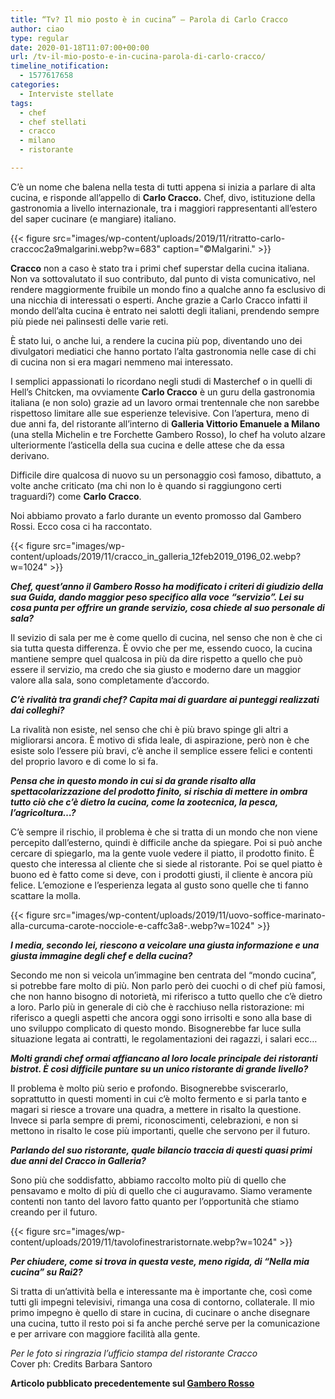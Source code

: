 ```yaml
---
title: “Tv? Il mio posto è in cucina” – Parola di Carlo Cracco
author: ciao
type: regular
date: 2020-01-18T11:07:00+00:00
url: /tv-il-mio-posto-e-in-cucina-parola-di-carlo-cracco/
timeline_notification:
  - 1577617658
categories:
  - Interviste stellate
tags:
  - chef
  - chef stellati
  - cracco
  - milano
  - ristorante

---
```

C’è un nome che balena nella testa di tutti appena si inizia a parlare di alta cucina, e risponde all’appello di **Carlo Cracco.** Chef, divo, istituzione della gastronomia a livello internazionale, tra i maggiori rappresentanti all’estero del saper cucinare (e mangiare) italiano.


{{< figure src="images/wp-content/uploads/2019/11/ritratto-carlo-craccoc2a9malgarini.webp?w=683" caption="©Malgarini." >}}


**Cracco** non a caso è stato tra i primi chef superstar della cucina italiana. Non va sottovalutato il suo contributo, dal punto di vista comunicativo, nel rendere maggiormente fruibile un mondo fino a qualche anno fa esclusivo di una nicchia di interessati o esperti. Anche grazie a Carlo Cracco infatti il mondo dell’alta cucina è entrato nei salotti degli italiani, prendendo sempre più piede nei palinsesti delle varie reti.

È stato lui, o anche lui, a rendere la cucina più pop, diventando uno dei divulgatori mediatici che hanno portato l&#8217;alta gastronomia nelle case di chi di cucina non si era magari nemmeno mai interessato.

I semplici appassionati lo ricordano negli studi di Masterchef o in quelli di Hell&#8217;s Chitcken, ma ovviamente **Carlo Cracco** è un guru della gastronomia italiana (e non solo) grazie ad un lavoro ormai trentennale che non sarebbe rispettoso limitare alle sue esperienze televisive.&nbsp;Con l&#8217;apertura, meno di due anni fa, del ristorante all&#8217;interno di **Galleria Vittorio Emanuele a Milano** (una stella Michelin e tre Forchette Gambero Rosso), lo chef ha voluto alzare ulteriormente l&#8217;asticella della sua cucina e delle attese che da essa derivano.

Difficile dire qualcosa di nuovo su un personaggio così famoso, dibattuto, a volte anche criticato (ma chi non lo è quando si raggiungono certi traguardi?) come **Carlo Cracco**.

Noi abbiamo provato a farlo durante un evento promosso dal Gambero Rossi. Ecco cosa ci ha raccontato.


{{< figure src="images/wp-content/uploads/2019/11/cracco_in_galleria_12feb2019_0196_02.webp?w=1024" >}}


**_Chef, quest’anno il Gambero Rosso ha modificato i criteri di giudizio della sua Guida, dando maggior peso specifico alla voce &#8220;servizio&#8221;. Lei su cosa punta per offrire un grande servizio, cosa chiede al suo personale di sala?_**

Il sevizio di sala per me è come quello di cucina, nel senso che non è che ci sia tutta questa differenza. È ovvio che per me, essendo cuoco, la cucina mantiene sempre quel qualcosa in più da dire rispetto a quello che può essere il servizio, ma credo che sia giusto e moderno dare un maggior valore alla sala, sono completamente d’accordo.

**_C&#8217;è rivalità tra grandi chef? Capita mai di guardare ai punteggi&nbsp;realizzati dai colleghi?_**

La rivalità non esiste, nel senso che chi è più bravo spinge gli altri a migliorarsi ancora. È motivo di sfida leale, di aspirazione, però non è che esiste solo l’essere più bravi, c’è anche il semplice essere felici e contenti del proprio lavoro e di come lo si fa.

**_Pensa che in questo mondo in cui si da grande risalto alla spettacolarizzazione del prodotto finito, si rischia di mettere in ombra tutto ciò che c&#8217;è dietro la cucina, come la zootecnica, la pesca, l’agricoltura…?_**

C’è sempre il rischio, il problema è che si tratta di un mondo che non viene percepito dall’esterno, quindi è difficile anche da spiegare. Poi si può anche cercare di spiegarlo, ma la gente vuole vedere il piatto, il prodotto finito. È questo che interessa al cliente che si siede al ristorante. Poi se quel piatto è buono ed è fatto come si deve, con i prodotti giusti, il cliente è ancora più felice. L’emozione e l’esperienza legata al gusto sono quelle che ti fanno scattare la molla.


{{< figure src="images/wp-content/uploads/2019/11/uovo-soffice-marinato-alla-curcuma-carote-nocciole-e-caffc3a8-.webp?w=1024" >}}


**_I media, secondo lei, riescono a veicolare una giusta informazione e una giusta immagine degli chef e della cucina?_**

Secondo me non si veicola un’immagine ben centrata del “mondo cucina”, si potrebbe fare molto di più. Non parlo però dei cuochi o di chef più famosi, che non hanno bisogno di notorietà, mi riferisco a tutto quello che c’è dietro a loro. Parlo più in generale di ciò che è racchiuso nella ristorazione: mi riferisco a quegli aspetti che ancora oggi sono irrisolti e sono alla base di uno sviluppo complicato di questo mondo. Bisognerebbe far luce sulla situazione legata ai contratti, le regolamentazioni dei ragazzi, i salari ecc…

**_Molti grandi chef ormai affiancano al loro locale principale dei ristoranti bistrot. È così difficile puntare su un unico ristorante di grande livello?_**

Il problema è molto più serio e profondo. Bisognerebbe sviscerarlo, soprattutto in questi momenti in cui c’è molto fermento e si parla tanto e magari si riesce a trovare una quadra, a mettere in risalto la questione. Invece si parla sempre di premi, riconoscimenti, celebrazioni, e non si mettono in risalto le cose più importanti, quelle che servono per il futuro.

**_Parlando del suo ristorante, quale bilancio traccia di questi quasi primi due anni del Cracco in Galleria?_**

Sono più che soddisfatto, abbiamo raccolto molto più di quello che pensavamo e molto di più di quello che ci auguravamo. Siamo veramente contenti non tanto del lavoro fatto quanto per l’opportunità che stiamo creando per il futuro.


{{< figure src="images/wp-content/uploads/2019/11/tavolofinestraristornate.webp?w=1024" >}}


**_Per chiudere, come si trova in questa veste, meno rigida, di “Nella mia cucina” su Rai2?_**

Si tratta di un’attività bella e interessante ma è importante che, così come tutti gli impegni televisivi, rimanga una cosa di contorno, collaterale.&nbsp;Il mio primo impegno è quello di stare in cucina, di cucinare o anche disegnare una cucina, tutto il resto poi si fa anche perché serve per la comunicazione e per arrivare con maggiore facilità alla gente.

_Per le foto si ringrazia l&#8217;ufficio stampa del ristorante Cracco_  
Cover ph: Credits Barbara Santoro

**Articolo pubblicato precedentemente sul <a href="https://www.gamberorosso.it/notizie/interviste/carlo-il-principe-della-cucina-intervista-a-cracco-che-ora-vuole-aprire-una-scuola/" target="_blank" rel="noreferrer noopener">Gambero Rosso</a>**
